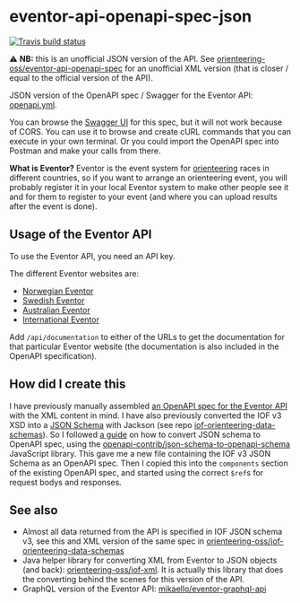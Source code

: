 # eventor-api-openapi-spec-json

[![Travis build status](https://app.travis-ci.com/orienteering-oss/eventor-api-openapi-spec-json.svg?branch=main)](https://travis-ci.com/github/orienteering-oss/eventor-api-openapi-spec-json)

:warning: **NB:** this is an unofficial JSON version of the API. See
[orienteering-oss/eventor-api-openapi-spec](https://github.com/orienteering-oss/eventor-api-openapi-spec)
for an unofficial XML version (that is closer / equal to the official version of
the API).

JSON version of the OpenAPI spec / Swagger for the Eventor API:
[openapi.yml](./openapi.yml).

You can browse the
[Swagger UI](https://orienteering-oss.github.io/eventor-api-openapi-spec-json)
for this spec, but it will not work because of CORS. You can use it to browse
and create cURL commands that you can execute in your own terminal. Or you could
import the OpenAPI spec into Postman and make your calls from there.

**What is Eventor?** Eventor is the event system for
[orienteering](https://en.wikipedia.org/wiki/Orienteering) races in different
countries, so if you want to arrange an orienteering event, you will probably
register it in your local Eventor system to make other people see it and for
them to register to your event (and where you can upload results after the event
is done).

## Usage of the Eventor API

To use the Eventor API, you need an API key.

The different Eventor websites are:

- [Norwegian Eventor](https://eventor.orientering.no/)
- [Swedish Eventor](https://eventor.orientering.se/)
- [Australian Eventor](https://eventor.orienteering.asn.au/)
- [International Eventor](https://eventor.orienteering.org/)

Add `/api/documentation` to either of the URLs to get the documentation for that
particular Eventor website (the documentation is also included in the OpenAPI
specification).

## How did I create this

I have previously manually assembled
[an OpenAPI spec for the Eventor API](https://github.com/orienteering-oss/eventor-api-openapi-spec/blob/main/openapi.yml)
with the XML content in mind. I have also previously converted the IOF v3 XSD
into a
[JSON Schema](https://github.com/orienteering-oss/iof-orienteering-data-schemas/blob/main/iof_v3_schema.json)
with Jackson (see repo
[iof-orienteering-data-schemas](https://github.com/orienteering-oss/iof-orienteering-data-schemas#datastandard-v3)).
So I followed [a guide](https://blog.stoplight.io/openapi-json-schema) on how to
convert JSON schema to OpenAPI spec, using the
[openapi-contrib/json-schema-to-openapi-schema](https://github.com/openapi-contrib/json-schema-to-openapi-schema)
JavaScript library. This gave me a new file containing the IOF v3 JSON Schema as
an OpenAPI spec. Then I copied this into the `components` section of the
existing OpenAPI spec, and started using the correct `$ref`s for request bodys
and responses.

## See also

- Almost all data returned from the API is specified in IOF JSON schema v3, see
  this and XML version of the same spec in
  [orienteering-oss/iof-orienteering-data-schemas](https://github.com/orienteering-oss/iof-orienteering-data-schemas)
- Java helper library for converting XML from Eventor to JSON objects (and
  back):
  [orienteering-oss/iof-xml](https://github.com/orienteering-oss/iof-xml). It is
  actually this library that does the converting behind the scenes for this
  version of the API.
- GraphQL version of the Eventor API:
  [mikaello/eventor-graphql-api](https://github.com/mikaello/eventor-graphql-api)
